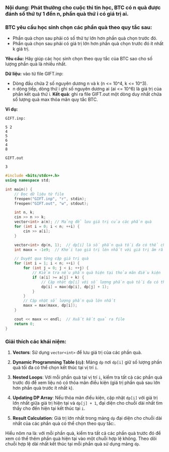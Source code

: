 ### Nội dung: Phát thưởng cho cuộc thi tin học, BTC có n quà được đánh số thứ tự 1 đến n, phần quà thứ i có giá trị ai.  

### BTC yêu cầu học sinh chọn các phần quà theo quy tắc sau:

- Phần quà chọn sau phải có số thứ tự lớn hơn phần quà chọn trước đó.
- Phần quà chọn sau phải có giá trị lớn hơn phần quà chọn trước đó ít nhất k giá trị.

**Yêu cầu:** Hãy giúp các học sinh chọn theo quy tắc của BTC sao cho số lượng phần quà là nhiều nhất.

**Dữ liệu:** vào từ file GIFT.inp:
- Dòng đầu chứa 2 số nguyên dương n và k (n <= 10^4, k <= 10^3).
- n dòng tiếp, dòng thứ i ghi số nguyên dương ai (ai <= 10^6) là giá trị của phần kết quả thứ i.
**Kết quả**: ghi ra file GIFT.out một dòng duy nhất chứa số lượng quà max thỏa mãn quy tắc BTC.

**Ví dụ:**
	
	GIFT.inp:

```
5 2
4
5
6
4
8

```

    GIFT.out

```
3
```

```cpp
#include <bits/stdc++.h>
using namespace std;

int main() {
    // Đọc dữ liệu từ file
    freopen("GIFT.inp", "r", stdin);
    freopen("GIFT.out", "w", stdout);

    int n, k;
    cin >> n >> k;
    vector<int> a(n); // Mảng để lưu giá trị của các phần quà
    for (int i = 0; i < n; ++i) {
        cin >> a[i];
    }

    vector<int> dp(n, 1);  // dp[i] là số phần quà tối đa có thể chọn kết thúc tại vị trí i
    int maxx = -1e9;  // Khởi tạo giá trị lớn nhất với giá trị âm rất lớn

    // Duyệt qua từng cặp giá trị quà
    for (int i = 1; i < n; ++i) {
        for (int j = 0; j < i; ++j) {
            // Kiểm tra nếu phần quà hiện tại thỏa mãn điều kiện
            if (a[i] >= a[j] + k) {
                // Cập nhật dp[i] với số lượng phần quà tối đa có thể chọn kết thúc tại i
                dp[i] = max(dp[i], dp[j] + 1);
            }
        }
        // Cập nhật số lượng phần quà lớn nhất
        maxx = max(maxx, dp[i]);
    }

    cout << maxx << endl;  // Xuất kết quả ra file
    return 0;
}

```

### Giải thích các khái niệm:

1. **Vectors**: Sử dụng `vector<int>` để lưu giá trị của các phần quà.
    
2. **Dynamic Programming Table (**`dp`**)**: Mảng `dp` nơi `dp[i]` giữ số lượng phần quà tối đa có thể chọn kết thúc tại vị trí `i`.
    
3. **Nested Loops**: Với mỗi phần quà tại vị trí `i`, kiểm tra tất cả các phần quà trước đó để xem liệu nó có thỏa mãn điều kiện (giá trị phần quà sau lớn hơn phần quà trước ít nhất `k`).
    
4. **Updating DP Array**: Nếu thỏa mãn điều kiện, cập nhật `dp[i]` với giá trị lớn nhất giữa giá trị hiện tại và `dp[j] + 1`, đại diện cho chuỗi dài nhất tìm thấy cho đến hiện tại kết thúc tại `i`.
    
5. **Result Calculation**: Giá trị lớn nhất trong mảng `dp` đại diện cho chuỗi dài nhất của các phần quà có thể chọn theo quy tắc:.
    

Hiểu nôm na là: với mỗi phần quà, kiểm tra tất cả các phần quà trước đó để xem có thể thêm phần quà hiện tại vào một chuỗi hợp lệ không. Theo dõi chuỗi hợp lệ dài nhất kết thúc tại mỗi phần quà sử dụng mảng `dp`.